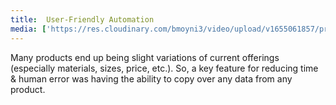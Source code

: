 ```yaml
---
title: 	User-Friendly Automation
media: ['https://res.cloudinary.com/bmoyni3/video/upload/v1655061857/projects/videos/dd-fire-creating-products_xcjgzc.mp4']
---
```


Many products end up being slight variations of current offerings (especially materials, sizes, price, etc.). So, a key feature for reducing time & human error was having the ability to copy over any data from any product.